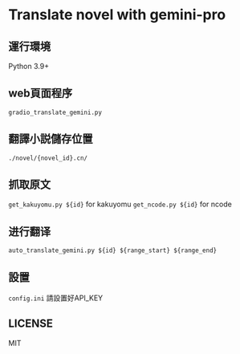 # Translate novel with gemini-pro

## 運行環境 
Python 3.9+

## web頁面程序
`gradio_translate_gemini.py`

## 翻譯小説儲存位置
`./novel/{novel_id}.cn/`

## 抓取原文
`get_kakuyomu.py ${id}` for kakuyomu
`get_ncode.py ${id}` for ncode

## 进行翻译
`auto_translate_gemini.py ${id} ${range_start} ${range_end}`
## 設置
`config.ini` 
請設置好API_KEY
## LICENSE
MIT


  
